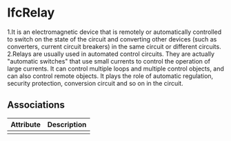 IfcRelay
========
  
1.It is an electromagnetic device that is remotely or automatically controlled
to switch on the state of the circuit and converting other devices (such as
converters, current circuit breakers) in the same circuit or different
circuits.  
2.Relays are usually used in automated control circuits. They are actually
"automatic switches" that use small currents to control the operation of large
currents. It can control multiple loops and multiple control objects, and can
also control remote objects. It plays the role of automatic regulation,
security protection, conversion circuit and so on in the circuit.


Associations
------------
| Attribute   | Description   |
|-------------|---------------|
|             |               |

